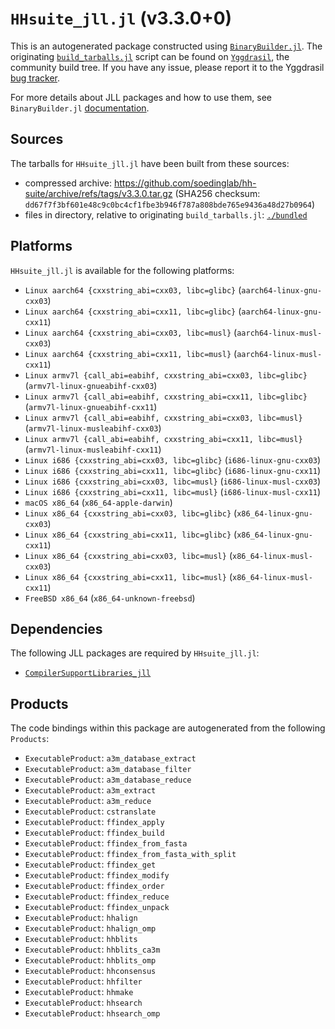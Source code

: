 # `HHsuite_jll.jl` (v3.3.0+0)

This is an autogenerated package constructed using [`BinaryBuilder.jl`](https://github.com/JuliaPackaging/BinaryBuilder.jl). The originating [`build_tarballs.jl`](https://github.com/JuliaPackaging/Yggdrasil/blob/edb3fe0ef593609c9f1a8bb9916d04d1f3106e3e/H/HHsuite/build_tarballs.jl) script can be found on [`Yggdrasil`](https://github.com/JuliaPackaging/Yggdrasil/), the community build tree.  If you have any issue, please report it to the Yggdrasil [bug tracker](https://github.com/JuliaPackaging/Yggdrasil/issues).

For more details about JLL packages and how to use them, see `BinaryBuilder.jl` [documentation](https://juliapackaging.github.io/BinaryBuilder.jl/dev/jll/).

## Sources

The tarballs for `HHsuite_jll.jl` have been built from these sources:

* compressed archive: https://github.com/soedinglab/hh-suite/archive/refs/tags/v3.3.0.tar.gz (SHA256 checksum: `dd67f7f3bf601e48c9c0bc4cf1fbe3b946f787a808bde765e9436a48d27b0964`)
* files in directory, relative to originating `build_tarballs.jl`: [`./bundled`](https://github.com/JuliaPackaging/Yggdrasil/tree/edb3fe0ef593609c9f1a8bb9916d04d1f3106e3e/H/HHsuite/bundled)

## Platforms

`HHsuite_jll.jl` is available for the following platforms:

* `Linux aarch64 {cxxstring_abi=cxx03, libc=glibc}` (`aarch64-linux-gnu-cxx03`)
* `Linux aarch64 {cxxstring_abi=cxx11, libc=glibc}` (`aarch64-linux-gnu-cxx11`)
* `Linux aarch64 {cxxstring_abi=cxx03, libc=musl}` (`aarch64-linux-musl-cxx03`)
* `Linux aarch64 {cxxstring_abi=cxx11, libc=musl}` (`aarch64-linux-musl-cxx11`)
* `Linux armv7l {call_abi=eabihf, cxxstring_abi=cxx03, libc=glibc}` (`armv7l-linux-gnueabihf-cxx03`)
* `Linux armv7l {call_abi=eabihf, cxxstring_abi=cxx11, libc=glibc}` (`armv7l-linux-gnueabihf-cxx11`)
* `Linux armv7l {call_abi=eabihf, cxxstring_abi=cxx03, libc=musl}` (`armv7l-linux-musleabihf-cxx03`)
* `Linux armv7l {call_abi=eabihf, cxxstring_abi=cxx11, libc=musl}` (`armv7l-linux-musleabihf-cxx11`)
* `Linux i686 {cxxstring_abi=cxx03, libc=glibc}` (`i686-linux-gnu-cxx03`)
* `Linux i686 {cxxstring_abi=cxx11, libc=glibc}` (`i686-linux-gnu-cxx11`)
* `Linux i686 {cxxstring_abi=cxx03, libc=musl}` (`i686-linux-musl-cxx03`)
* `Linux i686 {cxxstring_abi=cxx11, libc=musl}` (`i686-linux-musl-cxx11`)
* `macOS x86_64` (`x86_64-apple-darwin`)
* `Linux x86_64 {cxxstring_abi=cxx03, libc=glibc}` (`x86_64-linux-gnu-cxx03`)
* `Linux x86_64 {cxxstring_abi=cxx11, libc=glibc}` (`x86_64-linux-gnu-cxx11`)
* `Linux x86_64 {cxxstring_abi=cxx03, libc=musl}` (`x86_64-linux-musl-cxx03`)
* `Linux x86_64 {cxxstring_abi=cxx11, libc=musl}` (`x86_64-linux-musl-cxx11`)
* `FreeBSD x86_64` (`x86_64-unknown-freebsd`)

## Dependencies

The following JLL packages are required by `HHsuite_jll.jl`:

* [`CompilerSupportLibraries_jll`](https://github.com/JuliaBinaryWrappers/CompilerSupportLibraries_jll.jl)

## Products

The code bindings within this package are autogenerated from the following `Products`:

* `ExecutableProduct`: `a3m_database_extract`
* `ExecutableProduct`: `a3m_database_filter`
* `ExecutableProduct`: `a3m_database_reduce`
* `ExecutableProduct`: `a3m_extract`
* `ExecutableProduct`: `a3m_reduce`
* `ExecutableProduct`: `cstranslate`
* `ExecutableProduct`: `ffindex_apply`
* `ExecutableProduct`: `ffindex_build`
* `ExecutableProduct`: `ffindex_from_fasta`
* `ExecutableProduct`: `ffindex_from_fasta_with_split`
* `ExecutableProduct`: `ffindex_get`
* `ExecutableProduct`: `ffindex_modify`
* `ExecutableProduct`: `ffindex_order`
* `ExecutableProduct`: `ffindex_reduce`
* `ExecutableProduct`: `ffindex_unpack`
* `ExecutableProduct`: `hhalign`
* `ExecutableProduct`: `hhalign_omp`
* `ExecutableProduct`: `hhblits`
* `ExecutableProduct`: `hhblits_ca3m`
* `ExecutableProduct`: `hhblits_omp`
* `ExecutableProduct`: `hhconsensus`
* `ExecutableProduct`: `hhfilter`
* `ExecutableProduct`: `hhmake`
* `ExecutableProduct`: `hhsearch`
* `ExecutableProduct`: `hhsearch_omp`
